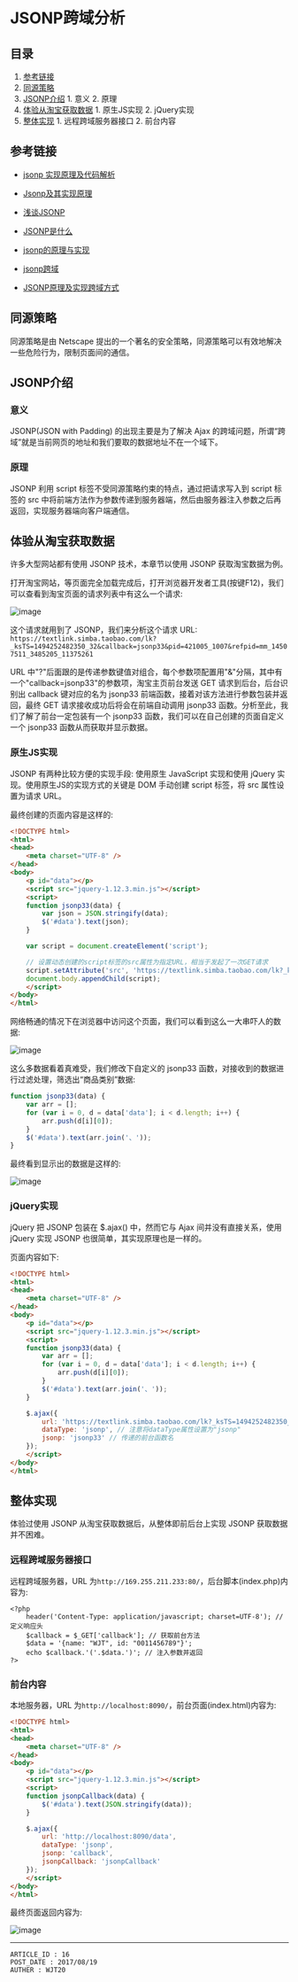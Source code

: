 
# JSONP跨域分析 #

## 目录 ##

1. [参考链接](#href1)
2. [同源策略](#href2)
3. [JSONP介绍](#href3)
 [](#href4)   1. 意义
 [](#href5)   2. 原理
4. [体验从淘宝获取数据](#href6)
 [](#href7)   1. 原生JS实现
 [](#href8)   2. jQuery实现
5. [整体实现](#href9)
 [](#href10)   1. 远程跨域服务器接口
 [](#href11)   2. 前台内容

## <a name="href1">参考链接</a> ##

- [jsonp 实现原理及代码解析](https://segmentfault.com/a/1190000008127050)

- [Jsonp及其实现原理](https://segmentfault.com/a/1190000008479489)

- [浅谈JSONP](https://segmentfault.com/a/1190000003746509)

- [JSONP是什么](https://segmentfault.com/a/1190000007935557)

- [jsonp的原理与实现](https://segmentfault.com/a/1190000007665361)

- [jsonp跨域](https://segmentfault.com/a/1190000006146207)

- [JSONP原理及实现跨域方式](https://segmentfault.com/a/1190000002799156)

## <a name="href2">同源策略</a> ##

同源策略是由 Netscape 提出的一个著名的安全策略，同源策略可以有效地解决一些危险行为，限制页面间的通信。

## <a name="href3">JSONP介绍</a> ##

### <a name="href3-1">意义</a> ###

JSONP(JSON with Padding) 的出现主要是为了解决 Ajax 的跨域问题，所谓“跨域”就是当前网页的地址和我们要取的数据地址不在一个域下。

### <a name="href3-2">原理</a> ###

JSONP 利用 script 标签不受同源策略约束的特点，通过把请求写入到 script 标签的 src 中将前端方法作为参数传递到服务器端，然后由服务器注入参数之后再返回，实现服务器端向客户端通信。

## <a name="href4">体验从淘宝获取数据</a> ##

许多大型网站都有使用 JSONP 技术，本章节以使用 JSONP 获取淘宝数据为例。  

打开淘宝网站，等页面完全加载完成后，打开浏览器开发者工具(按键F12)，我们可以查看到淘宝页面的请求列表中有这么一个请求:

![image](https://raw.githubusercontent.com/WebUnion-core/doc-repositort/master/WJT20/images/w14.png)

这个请求就用到了 JSONP，我们来分析这个请求 URL: `https://textlink.simba.taobao.com/lk?_ksTS=1494252482350_32&callback=jsonp33&pid=421005_1007&refpid=mm_14507511_3485205_11375261`

URL 中"?"后面跟的是传递参数键值对组合，每个参数项配置用"&"分隔，其中有一个"callback=jsonp33"的参数项，淘宝主页前台发送 GET 请求到后台，后台识别出 callback 键对应的名为 jsonp33 前端函数，接着对该方法进行参数包装并返回，最终 GET 请求接收成功后将会在前端自动调用 jsonp33 函数。分析至此，我们了解了前台一定包装有一个 jsonp33 函数，我们可以在自己创建的页面自定义一个 jsonp33 函数从而获取并显示数据。

### <a name="href4-3">原生JS实现</a> ###

JSONP 有两种比较方便的实现手段: 使用原生 JavaScript 实现和使用 jQuery 实现。使用原生JS的实现方式的关键是 DOM 手动创建 script 标签，将 src 属性设置为请求 URL。

最终创建的页面内容是这样的:

```html
<!DOCTYPE html>
<html>
<head>
    <meta charset="UTF-8" />
</head>
<body>
    <p id="data"></p>
    <script src="jquery-1.12.3.min.js"></script>
    <script>
    function jsonp33(data) {
        var json = JSON.stringify(data);
        $('#data').text(json);
    }

    var script = document.createElement('script');

    // 设置动态创建的script标签的src属性为指定URL，相当于发起了一次GET请求
    script.setAttribute('src', 'https://textlink.simba.taobao.com/lk?_ksTS=1494252482350_32&callback=jsonp33&pid=421005_1007&refpid=mm_14507511_3485205_11375261');
    document.body.appendChild(script);
    </script>
</body>
</html>
```

网络畅通的情况下在浏览器中访问这个页面，我们可以看到这么一大串吓人的数据:

![image](https://raw.githubusercontent.com/WebUnion-core/doc-repositort/master/WJT20/images/w15.png)

这么多数据看着真难受，我们修改下自定义的 jsonp33 函数，对接收到的数据进行过滤处理，筛选出“商品类别”数据:

```js
function jsonp33(data) {
    var arr = [];
    for (var i = 0, d = data['data']; i < d.length; i++) {
        arr.push(d[i][0]);
    }
    $('#data').text(arr.join('、'));
}
```

最终看到显示出的数据是这样的:

![image](https://raw.githubusercontent.com/WebUnion-core/doc-repositort/master/WJT20/images/w16.png)

### <a name="href4-4">jQuery实现</a> ###

jQuery 把 JSONP 包装在 $.ajax() 中，然而它与 Ajax 间并没有直接关系，使用 jQuery 实现 JSONP 也很简单，其实现原理也是一样的。

页面内容如下:

```html
<!DOCTYPE html>
<html>
<head>
    <meta charset="UTF-8" />
</head>
<body>
    <p id="data"></p>
    <script src="jquery-1.12.3.min.js"></script>
    <script>
    function jsonp33(data) {
        var arr = [];
        for (var i = 0, d = data['data']; i < d.length; i++) {
            arr.push(d[i][0]);
        }
        $('#data').text(arr.join('、'));
    }

    $.ajax({
        url: 'https://textlink.simba.taobao.com/lk?_ksTS=1494252482350_32&callback=jsonp33&pid=421005_1007&refpid=mm_14507511_3485205_11375261',
        dataType: 'jsonp', // 注意将dataType属性设置为"jsonp"
        jsonp: 'jsonp33' // 传递的前台函数名
    });
    </script>
</body>
</html>
```

## <a name="href5">整体实现</a> ##

体验过使用 JSONP 从淘宝获取数据后，从整体即前后台上实现 JSONP 获取数据并不困难。

### <a name="href5-5">远程跨域服务器接口</a> ###

远程跨域服务器，URL 为`http://169.255.211.233:80/`，后台脚本(index.php)内容为:

```
<?php
    header('Content-Type: application/javascript; charset=UTF-8'); // 定义响应头
    $callback = $_GET['callback']; // 获取前台方法
    $data = '{name: "WJT", id: "0011456789"}';
    echo $callback.'('.$data.')'; // 注入参数并返回
?>
```

### <a name="href5-6">前台内容</a> ###

本地服务器，URL 为`http://localhost:8090/`，前台页面(index.html)内容为:

```html
<!DOCTYPE html>
<html>
<head>
    <meta charset="UTF-8" />
</head>
<body>
    <p id="data"></p>
    <script src="jquery-1.12.3.min.js"></script>
    <script>
    function jsonpCallback(data) {
        $('#data').text(JSON.stringify(data));
    }

    $.ajax({
        url: 'http://localhost:8090/data',
        dataType: 'jsonp',
        jsonp: 'callback',
        jsonpCallback: 'jsonpCallback'
    });
    </script>
</body>
</html>
```

最终页面返回内容为:

![image](https://raw.githubusercontent.com/WebUnion-core/doc-repositort/master/WJT20/images/w17.png)

---

```
ARTICLE_ID : 16
POST_DATE : 2017/08/19
AUTHER : WJT20
```
